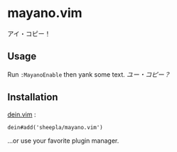 # mayano.vim

アイ・コピー！

## Usage

Run `:MayanoEnable` then yank some text. *ユー・コピー？*

## Installation

[dein.vim](https://github.com/shougo/dein.vim) :

```vim
dein#add('sheepla/mayano.vim')
```

...or use your favorite plugin manager.
